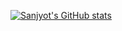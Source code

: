 [![Sanjyot's GitHub stats](https://github-readme-stats.vercel.app/api?username=sanjyotagureddy)](https://github.com/anuraghazra/github-readme-stats)
